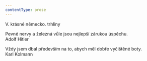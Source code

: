 ```yaml
---
contentType: prose
---
```


<section>

V. krásné německo. trhliny

Pevné nervy a železná vůle jsou nejlepší zárukou úspěchu.  
Adolf Hitler

Vždy jsem dbal především na to, abych měl dobře vyčištěné boty.  
Karl Kolmann

</section>
